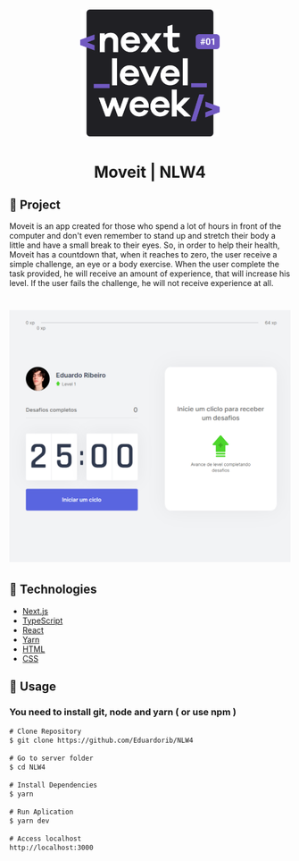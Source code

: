 <h1 align="center">
    <img alt="NextLevelWeek" title="#NextLevelWeek" src=".github/logo.svg" width="250px" />
</h1>

<h1 align="center">
    Moveit | NLW4
</h1>

## :wrench: Project
Moveit is an app created for those who spend a lot of hours in front of the computer and don't even remember to stand up and stretch their body a little and have a small break to their eyes. 
So, in order to help their health, Moveit has a countdown that, when it reaches to zero, the user receive a simple challenge, an eye or a body exercise. When the user complete the task provided,
he will receive an amount of experience, that will increase his level. If the user fails the challenge, he will not receive experience at all.

<h1 align="center">
    <img alt="Moveit" title="#Moveit" src=".github/Moveit.png" width="650px" />
</h1>

## :rocket: Technologies

- [Next.js][nextjs]
- [TypeScript][typescript]
- [React][react]
- [Yarn][yarn]
- [HTML][html]
- [CSS][css]

[nextjs]: https://nextjs.org
[typescript]: https://www.typescriptlang.org
[react]: https://reactjs.org
[yarn]: https://yarnpkg.com
[html]: https://developer.mozilla.org/en-US/docs/Web/HTML
[css]: https://developer.mozilla.org/en-US/docs/Web/CSS

## :hammer: Usage
### You need to install git, node and yarn ( or use npm )
```
# Clone Repository
$ git clone https://github.com/Eduardorib/NLW4

# Go to server folder
$ cd NLW4

# Install Dependencies
$ yarn

# Run Aplication
$ yarn dev

# Access localhost
http://localhost:3000
```
